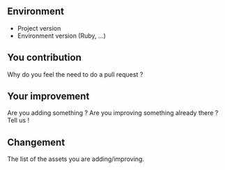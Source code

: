 ## Environment
* Project version
* Environment version (Ruby, ...)

## You contribution
Why do you feel the need to do a pull request ?

## Your improvement
Are you adding something ? Are you improving something already there ? Tell us !

## Changement
The list of the assets you are adding/improving.
